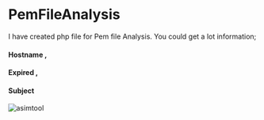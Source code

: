 # PemFileAnalysis
I have created php file for Pem file Analysis. You could get a lot information; 
#### Hostname ,
#### Expired ,
#### Subject

![asimtool](https://user-images.githubusercontent.com/25990177/111658841-02ed7180-880d-11eb-8ca1-5396e6ed3368.png)
